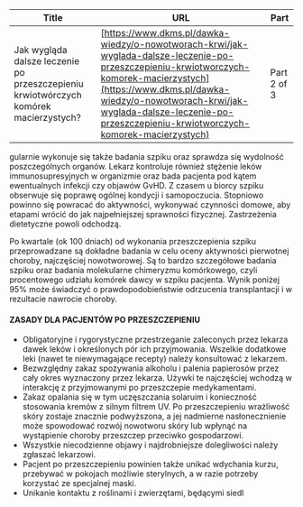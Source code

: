 | **Title**       | **URL**           | **Part**              |
|-----------------|-------------------|-----------------------|
| Jak wygląda dalsze leczenie po przeszczepieniu krwiotwórczych komórek macierzystych?          | [https://www.dkms.pl/dawka-wiedzy/o-nowotworach-krwi/jak-wyglada-dalsze-leczenie-po-przeszczepieniu-krwiotworczych-komorek-macierzystych](https://www.dkms.pl/dawka-wiedzy/o-nowotworach-krwi/jak-wyglada-dalsze-leczenie-po-przeszczepieniu-krwiotworczych-komorek-macierzystych)    | Part 2 of 3          |

gularnie wykonuje się także badania szpiku oraz sprawdza się wydolność poszczególnych organów. Lekarz kontroluje również stężenie leków immunosupresyjnych w organizmie oraz bada pacjenta pod kątem ewentualnych infekcji czy objawów GvHD. Z czasem u biorcy szpiku obserwuje się poprawę ogólnej kondycji i samopoczucia. Stopniowo powinno się powracać do aktywności, wykonywać czynności domowe, aby etapami wrócić do jak najpełniejszej sprawności fizycznej. Zastrzeżenia dietetyczne powoli odchodzą.


Po kwartale (ok 100 dniach) od wykonania przeszczepienia szpiku przeprowadzane są dokładne badania w celu oceny aktywności pierwotnej choroby, najczęściej nowotworowej. Są to bardzo szczegółowe badania szpiku oraz badania molekularne chimeryzmu komórkowego, czyli procentowego udziału komórek dawcy w szpiku pacjenta. Wynik poniżej 95% może świadczyć o prawdopodobieństwie odrzucenia transplantacji i w rezultacie nawrocie choroby.


#### ZASADY DLA PACJENTÓW PO PRZESZCZEPIENIU


* Obligatoryjne i rygorystyczne przestrzeganie zaleconych przez lekarza dawek leków i określonych pór ich przyjmowania. Wszelkie dodatkowe leki (nawet te niewymagające recepty) należy konsultować z lekarzem.
* Bezwzględny zakaz spożywania alkoholu i palenia papierosów przez cały okres wyznaczony przez lekarza. Używki te najczęściej wchodzą w interakcję z przyjmowanymi po przeszczepie medykamentami.
* Zakaz opalania się w tym uczęszczania solaruim i konieczność stosowania kremów z silnym filtrem UV. Po przeszczepieniu wrażliwość skóry zostaje znacznie podwyższona, a jej nadmierne nasłonecznienie może spowodować rozwój nowotworu skóry lub wpłynąć na wystąpienie choroby przeszczep przeciwko gospodarzowi.
* Wszystkie niecodzienne objawy i najdrobniejsze dolegliwości należy zgłaszać lekarzowi.
* Pacjent po przeszczepieniu powinien także unikać wdychania kurzu, przebywać w pokojach możliwie sterylnych, a w razie potrzeby korzystać ze specjalnej maski.
* Unikanie kontaktu z roślinami i zwierzętami, będącymi siedl
